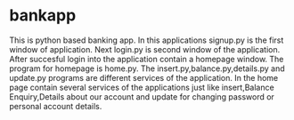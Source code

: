 # bankapp
This is python based banking app.
In this applications signup.py is the first window of application.
Next login.py is second window of the application.
After succesful login into the application contain a homepage window. The program for homepage is home.py.
The insert.py,balance.py,details.py and update.py programs are different services of the application. 
In the home page contain several services of the applications just like insert,Balance Enquiry,Details about our account and update for changing password or personal account details.
